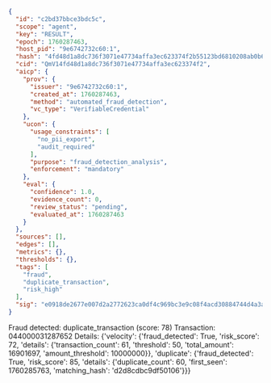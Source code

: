 ```json
{
  "id": "c2bd37bbce3bdc5c",
  "scope": "agent",
  "key": "RESULT",
  "epoch": 1760287463,
  "host_pid": "9e6742732c60:1",
  "hash": "4fd48d1a8dc736f3071e47734affa3ec623374f2b55123bd6810208ab0b650e6",
  "cid": "QmV14fd48d1a8dc736f3071e47734affa3ec623374f2",
  "aicp": {
    "prov": {
      "issuer": "9e6742732c60:1",
      "created_at": 1760287463,
      "method": "automated_fraud_detection",
      "vc_type": "VerifiableCredential"
    },
    "ucon": {
      "usage_constraints": [
        "no_pii_export",
        "audit_required"
      ],
      "purpose": "fraud_detection_analysis",
      "enforcement": "mandatory"
    },
    "eval": {
      "confidence": 1.0,
      "evidence_count": 0,
      "review_status": "pending",
      "evaluated_at": 1760287463
    }
  },
  "sources": [],
  "edges": [],
  "metrics": {},
  "thresholds": {},
  "tags": [
    "fraud",
    "duplicate_transaction",
    "risk_high"
  ],
  "sig": "e0918de2677e007d2a2772623ca0df4c969bc3e9c08f4acd30884744d4a3ac73"
}
```

Fraud detected: duplicate_transaction (score: 78)
Transaction: 044000031287652
Details: {'velocity': {'fraud_detected': True, 'risk_score': 72, 'details': {'transaction_count': 61, 'threshold': 50, 'total_amount': 16901697, 'amount_threshold': 10000000}}, 'duplicate': {'fraud_detected': True, 'risk_score': 85, 'details': {'duplicate_count': 60, 'first_seen': 1760285763, 'matching_hash': 'd2d8cdbc9df50106'}}}